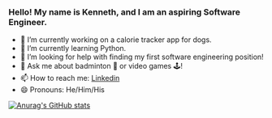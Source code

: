 ### Hello! My name is Kenneth, and I am an aspiring Software Engineer. 

- 🔭 I’m currently working on a calorie tracker app for dogs. 
- 🌱 I’m currently learning Python.
- 🤔 I’m looking for help with finding my first software engineering position!
- 💬 Ask me about badminton 🏸 or video games 🕹!
- 📫 How to reach me: [Linkedin](https://www.linkedin.com/in/kenneth-lee-75b870158/) 
- 😄 Pronouns: He/Him/His

[![Anurag's GitHub stats](https://github-readme-stats.vercel.app/api?username=kennethmanhonglee&theme=tokyonight)](https://github.com/anuraghazra/github-readme-stats)


<!--
**kennethmanhonglee/kennethmanhonglee** is a ✨ _special_ ✨ repository because its `README.md` (this file) appears on your GitHub profile.

Here are some ideas to get you started:
- 👯 I’m looking to collaborate on 


- ⚡ Fun fact: ...
-->
